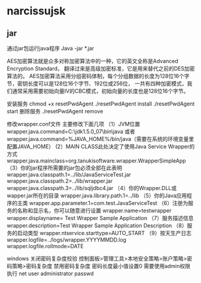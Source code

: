 # narcissujsk
## jar
通过jar包运行java程序 Java -jar *.jar

 AES加密算法就是众多对称加密算法中的一种，它的英文全称是Advanced Encryption Standard，
 翻译过来是高级加密标准，它是用来替代之前的DES加密算法的。
 AES加密算法采用分组密码体制，每个分组数据的长度为128位16个字节，密钥长度可以是128位16个字节、192位或256位，
 一共有四种加密模式，我们通常采用需要初始向量IV的CBC模式，初始向量的长度也是128位16个字节。

安装服务
chmod +x resetPwdAgent
./resetPwdAgent install
./resetPwdAgent start
删除服务
./resetPwdAgent remove

修改wrapper.conf文件
主要修改下面几项
（1）JVM位置
wrapper.java.command=C:\jdk1.5.0_07\bin\java 或者 wrapper.java.command=%JAVA_HOME%/bin/java（需要在系统的环境变量里配置JAVA_HOME）
(2）MAIN CLASS此处决定了使用Java Service Wrapper的方式
wrapper.java.mainclass=org.tanukisoftware.wrapper.WrapperSimpleApp
（3）你的jar程序所需要的jar包必须全部在此表明
wrapper.java.classpath.1=../lib/JavaServiceTest.jar
wrapper.java.classpath.2=../lib/wrapper.jar
wrapper.java.classpath.3=../lib/sqljdbc4.jar
（4）你的Wrapper.DLL或wapper.jar所在的目录
 wrapper.java.library.path.1=../lib
（5）你的Java应用程序的主类
wrapper.app.parameter.1=com.test.JavaServiceTest
（6）注册为服务的名称和显示名，你可以随意进行设置
wrapper.name=testwrapper
wrapper.displayname= Test Wrapper Sample Application
（7）服务描述信息
 wrapper.description=Test Wrapper Sample Application Description
（8）服务的启动类型
wrapper.ntservice.starttype=AUTO_START
（9）按天生产日志
wrapper.logfile=../logs/wrapper.YYYYMMDD.log
wrapper.logfile.rollmode=DATE


windows 关闭密码复杂度校验
控制面板>管理工具>本地安全策略>账户策略>密码策略>密码复杂度
禁用密码复杂度 密码长度最小值设置0
需要使用admin权限执行
net user administrator passwd

